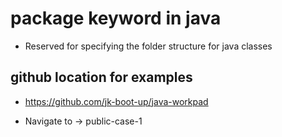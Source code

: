 # package keyword in java

* Reserved for specifying the folder structure for java classes

## github location for examples

* https://github.com/jk-boot-up/java-workpad

* Navigate to -> public-case-1
